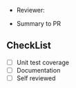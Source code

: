 - Reviewer: 

- Summary to PR

## CheckList

- [ ] Unit test coverage
- [ ] Documentation
- [ ] Self reviewed

